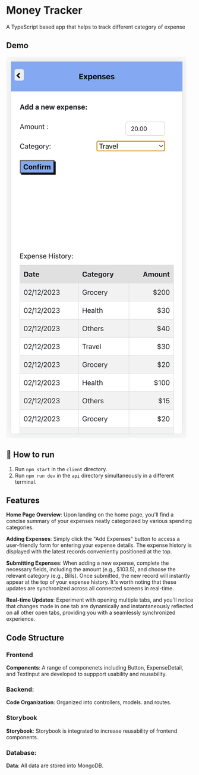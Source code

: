 # Money Tracker 
A TypeScript based app that helps to track different category of expense

## Demo
[![Click the image below to watch the demo!](money-tracker.png)](https://youtu.be/Ep0aPpT0DnQ)

## 🏃 How to run

1. Run `npm start` in the `client` directory.
2. Run `npm run dev` in the `api` directory simultaneously in a different terminal.

## Features
**Home Page Overview**: Upon landing on the home page, you'll find a concise summary of your expenses neatly categorized by various spending categories.

**Adding Expenses**: Simply click the "Add Expenses" button to access a user-friendly form for entering your expense details. The expense history is displayed with the latest records conveniently positioned at the top.

**Submitting Expenses**: When adding a new expense, complete the necessary fields, including the amount (e.g., $103.5), and choose the relevant category (e.g., Bills). Once submitted, the new record will instantly appear at the top of your expense history. It's worth noting that these updates are synchronized across all connected screens in real-time.

**Real-time Updates**: Experiment with opening multiple tabs, and you'll notice that changes made in one tab are dynamically and instantaneously reflected on all other open tabs, providing you with a seamlessly synchronized experience.


## Code Structure

### Frontend
**Components**: A range of componenets including Button, ExpenseDetail, and TextInput are developed to suppport usability and reusability. 

### Backend: 
**Code Organization**: Organized into controllers, models. and routes. 

### Storybook
**Storybook**: Storybook is integrated to increase reusability of frontend components.

### Database: 
**Data**: All data are stored into MongoDB.
